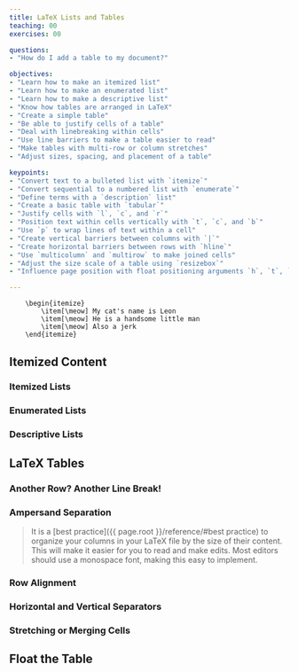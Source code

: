 ```yaml
---
title: LaTeX Lists and Tables
teaching: 00
exercises: 00

questions:
- "How do I add a table to my document?"

objectives:
- "Learn how to make an itemized list"
- "Learn how to make an enumerated list"
- "Learn how to make a descriptive list"
- "Know how tables are arranged in LaTeX"
- "Create a simple table"
- "Be able to justify cells of a table"
- "Deal with linebreaking within cells"
- "Use line barriers to make a table easier to read"
- "Make tables with multi-row or column stretches"
- "Adjust sizes, spacing, and placement of a table"

keypoints:
- "Convert text to a bulleted list with `itemize`"
- "Convert sequential to a numbered list with `enumerate`"
- "Define terms with a `description` list"
- "Create a basic table with `tabular`"
- "Justify cells with `l`, `c`, and `r`"
- "Position text within cells vertically with `t`, `c`, and `b`"
- "Use `p` to wrap lines of text within a cell"
- "Create vertical barriers between columns with `|`"
- "Create horizontal barriers between rows with `hline`"
- "Use `multicolumn` and `multirow` to make joined cells"
- "Adjust the size scale of a table using `resizebox`"
- "Influence page position with float positioning arguments `h`, `t`, `b`, and `p`"

---
```



		\begin{itemize}
			\item[\meow] My cat's name is Leon
			\item[\meow] He is a handsome little man
			\item[\meow] Also a jerk
		\end{itemize}

## Itemized Content


### Itemized Lists


### Enumerated Lists


### Descriptive Lists


## LaTeX Tables


### Another Row? Another Line Break!


### Ampersand Separation


> It is a [best practice]({{ page.root }}/reference/#best practice) to organize your columns in
> your LaTeX file by the size of their content.  This will make it easier for you to read and make
> edits.  Most editors should use a monospace font, making this easy to implement.

### Row Alignment


### Horizontal and Vertical Separators


### Stretching or Merging Cells


## Float the Table
